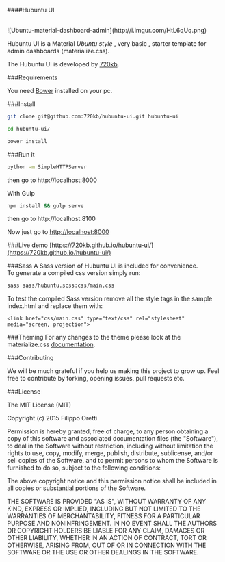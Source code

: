 ####Hubuntu UI

<br>
![Ubuntu-material-dashboard-admin](http://i.imgur.com/HtL6qUq.png)

Hubuntu UI is a Material _Ubuntu style_ , very basic , starter template for admin dashboards (materialize.css).

The Hubuntu UI is developed by [720kb](http://720kb.net).

###Requirements
 
You need [Bower](http://bower.io/) installed on your pc.

###Install

```bash
git clone git@github.com:720kb/hubuntu-ui.git hubuntu-ui
```

```bash
cd hubuntu-ui/
```

```bash
bower install
```
###Run it
```bash
python -m SimpleHTTPServer
```
then go to http://localhost:8000

With Gulp
```bash
npm install && gulp serve
```
then go to http://localhost:8100

Now just go to [http://localhost:8000](http://localhost:8000)

###Live demo
[https://720kb.github.io/hubuntu-ui/](https://720kb.github.io/hubuntu-ui/)

###Sass
A Sass version of Hubuntu UI is included for convenience.  
To generate a compiled css version simply run:
 
```bash
sass sass/hubuntu.scss:css/main.css
```
To test the compiled Sass version remove all the style tags in the sample index.html and replace them with:

```
<link href="css/main.css" type="text/css" rel="stylesheet" media="screen, projection">
```

###Theming
For any changes to the theme please look at the materialize.css [documentation](http://materializecss.com/).

###Contributing

We will be much grateful if you help us making this project to grow up.
Feel free to contribute by forking, opening issues, pull requests etc.

###License

The MIT License (MIT)

Copyright (c) 2015 Filippo Oretti

Permission is hereby granted, free of charge, to any person obtaining a copy of this software and associated documentation files (the "Software"), to deal in the Software without restriction, including without limitation the rights to use, copy, modify, merge, publish, distribute, sublicense, and/or sell copies of the Software, and to permit persons to whom the Software is furnished to do so, subject to the following conditions:

The above copyright notice and this permission notice shall be included in all copies or substantial portions of the Software.

THE SOFTWARE IS PROVIDED "AS IS", WITHOUT WARRANTY OF ANY KIND, EXPRESS OR IMPLIED, INCLUDING BUT NOT LIMITED TO THE WARRANTIES OF MERCHANTABILITY, FITNESS FOR A PARTICULAR PURPOSE AND NONINFRINGEMENT. IN NO EVENT SHALL THE AUTHORS OR COPYRIGHT HOLDERS BE LIABLE FOR ANY CLAIM, DAMAGES OR OTHER LIABILITY, WHETHER IN AN ACTION OF CONTRACT, TORT OR OTHERWISE, ARISING FROM, OUT OF OR IN CONNECTION WITH THE SOFTWARE OR THE USE OR OTHER DEALINGS IN THE SOFTWARE.
